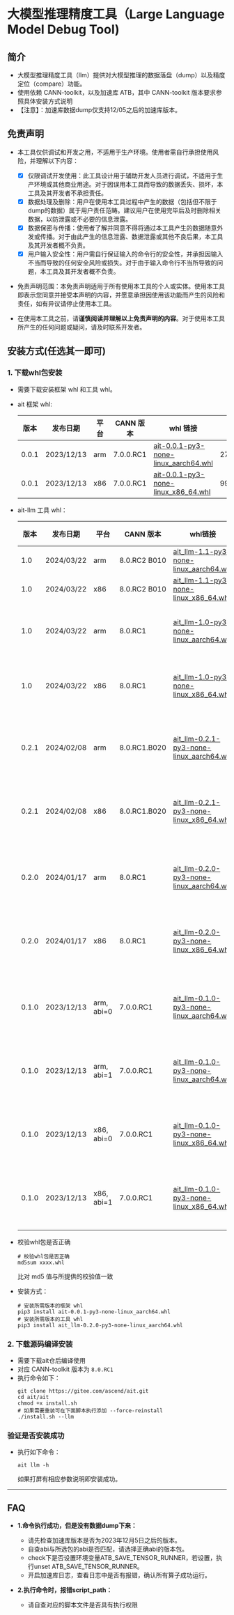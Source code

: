 # 大模型推理精度工具（Large Language Model Debug Tool)

## 简介

- 大模型推理精度工具（llm）提供对大模型推理的数据落盘（dump）以及精度定位（compare）功能。
- 使用依赖 CANN-toolkit，以及加速库 ATB，其中 CANN-toolkit 版本要求参照具体安装方式说明
- 【注意】：加速库数据dump仅支持12/05之后的加速库版本。

## 免责声明

- 本工具仅供调试和开发之用，不适用于生产环境。使用者需自行承担使用风险，并理解以下内容：

  - [X] 仅限调试开发使用：此工具设计用于辅助开发人员进行调试，不适用于生产环境或其他商业用途。对于因误用本工具而导致的数据丢失、损坏，本工具及其开发者不承担责任。
  - [X] 数据处理及删除：用户在使用本工具过程中产生的数据（包括但不限于dump的数据）属于用户责任范畴。建议用户在使用完毕后及时删除相关数据，以防泄露或不必要的信息泄露。
  - [X] 数据保密与传播：使用者了解并同意不得将通过本工具产生的数据随意外发或传播。对于由此产生的信息泄露、数据泄露或其他不良后果，本工具及其开发者概不负责。
  - [X] 用户输入安全性：用户需自行保证输入的命令行的安全性，并承担因输入不当而导致的任何安全风险或损失。对于由于输入命令行不当所导致的问题，本工具及其开发者概不负责。
- 免责声明范围：本免责声明适用于所有使用本工具的个人或实体。使用本工具即表示您同意并接受本声明的内容，并愿意承担因使用该功能而产生的风险和责任，如有异议请停止使用本工具。
- 在使用本工具之前，请**谨慎阅读并理解以上免责声明的内容**。对于使用本工具所产生的任何问题或疑问，请及时联系开发者。

## 安装方式(任选其一即可)

### 1. 下载whl包安装

- 需要下载安装框架 whl 和工具 whl。
- ait 框架 whl:

  | 版本  | 发布日期   | 平台 | CANN 版本 | whl 链接                                                                                                                                      | MD5 校验码                       |
  | ----- | ---------- | ---- | --------- | --------------------------------------------------------------------------------------------------------------------------------------------- | -------------------------------- |
  | 0.0.1 | 2023/12/13 | arm  | 7.0.0.RC1 | [ait-0.0.1-py3-none-linux_aarch64.whl](https://ais-bench.obs.cn-north-4.myhuaweicloud.com/compare/20231213/ait-0.0.1-py3-none-linux_aarch64.whl) | 271051e901bb3513c7a0edbd1e096cb2 |
  | 0.0.1 | 2023/12/13 | x86  | 7.0.0.RC1 | [ait-0.0.1-py3-none-linux_x86_64.whl](https://ais-bench.obs.cn-north-4.myhuaweicloud.com/compare/20231213/ait-0.0.1-py3-none-linux_x86_64.whl)   | 9903fa06b9ff76cba667abf0cbc4da50 |
- ait-llm 工具 whl：

  | 版本  | 发布日期   | 平台       | CANN 版本    | whl链接                                                      | MD5 校验码                       | 使用指导                                                     |
  | ----- | ---------- | ---------- | ------------ | ------------------------------------------------------------ | -------------------------------- | ------------------------------------------------------------ |
  | 1.0   | 2024/03/22 | arm        | 8.0.RC2 B010 | [ait_llm-1.1-py3-none-linux_aarch64.whl](https://ais-bench.obs.cn-north-4.myhuaweicloud.com/compare/20240508/ait_llm-1.1-py3-none-linux_aarch64.whl)                       |0133c8fda39ba78c2b02354b4bcf089c                                  |  |
  | 1.0   | 2024/03/22 | x86        | 8.0.RC2 B010 | [ait_llm-1.1-py3-none-linux_x86_64.whl](https://ais-bench.obs.cn-north-4.myhuaweicloud.com/compare/20240508/ait_llm-1.1-py3-none-linux_x86_64.whl)                          |d453b4b608b4400d77bbfb1b5c702bee                                |  |
  | 1.0   | 2024/03/22 | arm        | 8.0.RC1      | [ait_llm-1.0-py3-none-linux_aarch64.whl](https://ais-bench.obs.cn-north-4.myhuaweicloud.com/compare/20240325/ait_llm-1.0-py3-none-linux_aarch64.whl)                          |9f7f69d49e017f98006b8191f3951868                                  | [大模型推理精度工具说明文档](../../docs/llm/v1.0/大模型推理精度工具说明文档.md) |
  | 1.0   | 2024/03/22 | x86        | 8.0.RC1      |[ait_llm-1.0-py3-none-linux_x86_64.whl](https://ais-bench.obs.cn-north-4.myhuaweicloud.com/compare/20240325/ait_llm-1.0-py3-none-linux_x86_64.whl)                          |5a6735c9f04d3938a6384c460399ff9a                                  | [大模型推理精度工具说明文档](../../docs/llm/v1.0/大模型推理精度工具说明文档.md) |
  |       |            |            |              |                                                              |                                  |                                                              |
  | 0.2.1 | 2024/02/08 | arm        | 8.0.RC1.B020 | [ait_llm-0.2.1-py3-none-linux_aarch64.whl](https://ais-bench.obs.cn-north-4.myhuaweicloud.com/compare/20240208/ait_llm-0.2.1-py3-none-linux_aarch64.whl) | 1f24783f0815dbca36e8e787a8bfcf09 | [llm大模型推理精度工具功能说明_v0.2.1](../../docs/llm/history/llm大模型推理精度工具功能说明_v0.2.1.md) |
  | 0.2.1 | 2024/02/08 | x86        | 8.0.RC1.B020 | [ait_llm-0.2.1-py3-none-linux_x86_64.whl](https://ais-bench.obs.cn-north-4.myhuaweicloud.com/compare/20240208/ait_llm-0.2.1-py3-none-linux_x86_64.whl) | 679fae6a5b6ea1f4a749b9554f3e5c37 | [llm大模型推理精度工具功能说明_v0.2.1](../../docs/llm/history/llm大模型推理精度工具功能说明_v0.2.1.md) |
  |       |            |            |              |                                                              |                                  |                                                              |
  | 0.2.0 | 2024/01/17 | arm        | 8.0.RC1      | [ait_llm-0.2.0-py3-none-linux_aarch64.whl](https://ais-bench.obs.cn-north-4.myhuaweicloud.com/compare/20240117/ait_llm-0.2.0-py3-none-linux_aarch64.whl) | 99b94bf7edd57b63a6e23b987d24f364 | [llm大模型推理精度工具功能说明_v0.2.0](../../docs/llm/history/llm大模型推理精度工具功能说明_v0.2.0.md) |
  | 0.2.0 | 2024/01/17 | x86        | 8.0.RC1      | [ait_llm-0.2.0-py3-none-linux_x86_64.whl](https://ais-bench.obs.cn-north-4.myhuaweicloud.com/compare/20240117/ait_llm-0.2.0-py3-none-linux_x86_64.whl) | dec5757afedfea8848c5db1bfad3d76c | [llm大模型推理精度工具功能说明_v0.2.0](../../docs/llm/history/llm大模型推理精度工具功能说明_v0.2.0.md) |
  |       |            |            |              |                                                              |                                  |                                                              |
  | 0.1.0 | 2023/12/13 | arm, abi=0 | 7.0.0.RC1    | [ait_llm-0.1.0-py3-none-linux_aarch64.whl](https://ais-bench.obs.cn-north-4.myhuaweicloud.com/compare/20231226/ABI0/ait_llm-0.1.0-py3-none-linux_aarch64.whl) | 48215f3ce18881f60beab6fad88ce30a | [llm大模型推理精度工具功能说明_v0.1.0](../../docs/llm/history/llm大模型推理精度工具功能说明_v0.1.0.md) |
  | 0.1.0 | 2023/12/13 | arm, abi=1 | 7.0.0.RC1    | [ait_llm-0.1.0-py3-none-linux_aarch64.whl](https://ais-bench.obs.cn-north-4.myhuaweicloud.com/compare/20231226/ABI1/ait_llm-0.1.0-py3-none-linux_aarch64.whl) | b96e8e7e4786f1abcbec1458ca3ede5d | [llm大模型推理精度工具功能说明_v0.1.0](../../docs/llm/history/llm大模型推理精度工具功能说明_v0.1.0.md) |
  | 0.1.0 | 2023/12/13 | x86, abi=0 | 7.0.0.RC1    | [ait_llm-0.1.0-py3-none-linux_x86_64.whl](https://ais-bench.obs.cn-north-4.myhuaweicloud.com/compare/20231226/ABI0/ait_llm-0.1.0-py3-none-linux_x86_64.whl) | c605e9d50891632a09b21e90403b5b96 | [llm大模型推理精度工具功能说明_v0.1.0](../../docs/llm/history/llm大模型推理精度工具功能说明_v0.1.0.md) |
  | 0.1.0 | 2023/12/13 | x86, abi=1 | 7.0.0.RC1    | [ait_llm-0.1.0-py3-none-linux_x86_64.whl](https://ais-bench.obs.cn-north-4.myhuaweicloud.com/compare/20231226/ABI1/ait_llm-0.1.0-py3-none-linux_x86_64.whl) | ea88611dc4358f51a47f7659a36d5a48 | [llm大模型推理精度工具功能说明_v0.1.0](../../docs/llm/history/llm大模型推理精度工具功能说明_v0.1.0.md) |
- 校验whl包是否正确

  ```
  # 校验whl包是否正确
  md5sum xxxx.whl
  ```

  比对 md5 值与所提供的校验值一致
- 安装方式：

  ```
  # 安装所需版本的框架 whl
  pip3 install ait-0.0.1-py3-none-linux_aarch64.whl
  # 安装所需版本的工具 whl
  pip3 install ait_llm-0.2.0-py3-none-linux_aarch64.whl
  ```

### 2. 下载源码编译安装

- 需要下载ait仓后编译使用
- 对应 CANN-toolkit 版本为 `8.0.RC1`
- 执行命令如下：
  ```
  git clone https://gitee.com/ascend/ait.git
  cd ait/ait
  chmod +x install.sh
  # 如果需要重装可在下面脚本执行添加 --force-reinstall
  ./install.sh --llm
  ```

### 验证是否安装成功

- 执行如下命令：

  ```
  ait llm -h
  ```

  如果打屏有相应参数说明即安装成功。

---

## FAQ

- **1.命令执行成功，但是没有数据dump下来：**

  - 请先检查加速库版本是否为2023年12月5日之后的版本。
  - 自查abi与所选包的abi是否匹配，请选择正确abi的版本包。
  - check下是否设置环境变量ATB_SAVE_TENSOR_RUNNER，若设置，执行unset ATB_SAVE_TENSOR_RUNNER。
  - 开启加速库日志，查看日志中是否有报错，确认所有算子成功运行。
- **2.执行命令时，报错script_path：**

  - 请自查对应的脚本文件是否具有执行权限
